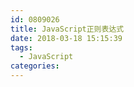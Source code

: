 ```yaml
---
id: 0809026
title: JavaScript正则表达式
date: 2018-03-18 15:15:39
tags:
  - JavaScript
categories:
---
```


